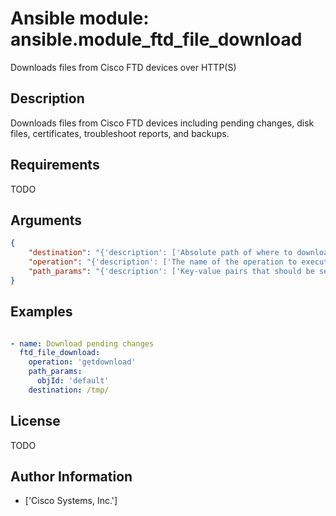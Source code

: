 # Ansible module: ansible.module_ftd_file_download


Downloads files from Cisco FTD devices over HTTP(S)

## Description

Downloads files from Cisco FTD devices including pending changes, disk files, certificates, troubleshoot reports, and backups.

## Requirements

TODO

## Arguments

``` json
{
    "destination": "{'description': ['Absolute path of where to download the file to.', "If destination is a directory, the module uses a filename from 'Content-Disposition' header specified by the server."], 'required': True}",
    "operation": "{'description': ['The name of the operation to execute.', 'Only operations that return a file can be used in this module.'], 'required': True}",
    "path_params": "{'description': ['Key-value pairs that should be sent as path parameters in a REST API call.']}",
}
```

## Examples


``` yaml

- name: Download pending changes
  ftd_file_download:
    operation: 'getdownload'
    path_params:
      objId: 'default'
    destination: /tmp/

```

## License

TODO

## Author Information
  - ['Cisco Systems, Inc.']
